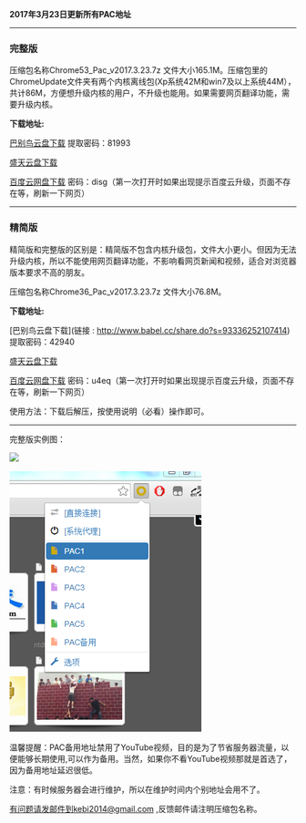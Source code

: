 **2017年3月23日更新所有PAC地址**

***

### 完整版

压缩包名称Chrome53_Pac_v2017.3.23.7z 文件大小165.1M。压缩包里的ChromeUpdate文件夹有两个内核离线包(Xp系统42M和win7及以上系统44M），共计86M，方便想升级内核的用户，不升级也能用。如果需要网页翻译功能，需要升级内核。

**下载地址:**

[巴别鸟云盘下载](http://www.babel.cc/share.do?s=5124973503868123) 提取密码：81993

[盛天云盘下载](http://pan.stnts.com/s/TpHGrAs) 

[百度云网盘下载](http://pan.baidu.com/s/1kVG53Yf) 密码：disg（第一次打开时如果出现提示百度云升级，页面不存在等，刷新一下网页）


***

### 精简版

精简版和完整版的区别是：精简版不包含内核升级包，文件大小更小。但因为无法升级内核，所以不能使用网页翻译功能，不影响看网页新闻和视频，适合对浏览器版本要求不高的朋友。

压缩包名称Chrome36_Pac_v2017.3.23.7z 文件大小76.8M。

**下载地址:**

[巴别鸟云盘下载](链接 : http://www.babel.cc/share.do?s=93336252107414) 提取密码：42940

[盛天云盘下载](http://pan.stnts.com/s/a8f67CC) 

[百度云网盘下载](http://pan.baidu.com/s/1pKEflLh) 密码：u4eq（第一次打开时如果出现提示百度云升级，页面不存在等，刷新一下网页）


使用方法：下载后解压，按使用说明（必看）操作即可。


***

完整版实例图：

![](https://raw.githubusercontent.com/Alvin9999/pac2/master/pac新版1.png)

![](https://raw.githubusercontent.com/Alvin9999/crp_up/master/pac12.PNG)

温馨提醒：PAC备用地址禁用了YouTube视频，目的是为了节省服务器流量，以便能够长期使用,可以作为备用。当然，如果你不看YouTube视频那就是首选了，因为备用地址延迟很低。

注意：有时候服务器会进行维护，所以在维护时间内个别地址会用不了。



有问题请发邮件到kebi2014@gmail.com ,反馈邮件请注明压缩包名称。
